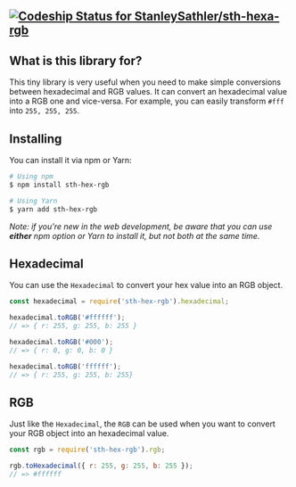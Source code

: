[ ![Codeship Status for StanleySathler/sth-hexa-rgb](https://app.codeship.com/projects/96d476b0-dca4-0135-4125-02fed635f8fc/status?branch=master)](https://app.codeship.com/projects/265625)
---

## What is this library for?
This tiny library is very useful when you need to make simple conversions between hexadecimal and RGB values. It can convert an hexadecimal value into a RGB one and vice-versa. For example, you can easily transform `#fff` into `255, 255, 255`.

## Installing
You can install it via npm or Yarn:
```sh
# Using npm
$ npm install sth-hex-rgb

# Using Yarn
$ yarn add sth-hex-rgb
```

_Note: if you're new in the web development, be aware that you can use **either** npm option or Yarn to install it, but not both at the same time._

## Hexadecimal
You can use the `Hexadecimal` to convert your hex value into an RGB object.

```js
const hexadecimal = require('sth-hex-rgb').hexadecimal;

hexadecimal.toRGB('#ffffff');
// => { r: 255, g: 255, b: 255 }

hexadecimal.toRGB('#000');
// => { r: 0, g: 0, b: 0 }

hexadecimal.toRGB('ffffff');
// => { r: 255, g: 255, b: 255}
```

## RGB
Just like the `Hexadecimal`, the `RGB` can be used when you want to convert your RGB object into an hexadecimal value.

```js
const rgb = require('sth-hex-rgb').rgb;

rgb.toHexadecimal({ r: 255, g: 255, b: 255 });
// => #ffffff
```
